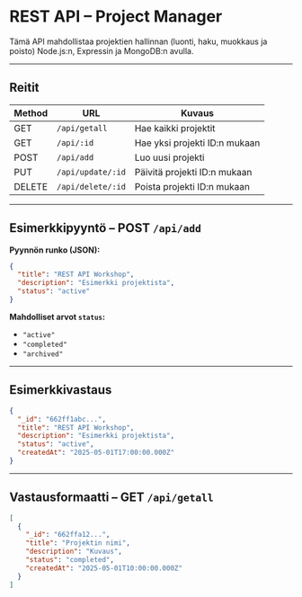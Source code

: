 # REST API – Project Manager

Tämä API mahdollistaa projektien hallinnan (luonti, haku, muokkaus ja poisto) Node.js:n, Expressin ja MongoDB:n avulla.

---

## Reitit

| Method | URL                  | Kuvaus                         |
|--------|-----------------------|---------------------------------|
| GET    | `/api/getall`        | Hae kaikki projektit            |
| GET    | `/api/:id`           | Hae yksi projekti ID:n mukaan   |
| POST   | `/api/add`           | Luo uusi projekti               |
| PUT    | `/api/update/:id`    | Päivitä projekti ID:n mukaan    |
| DELETE | `/api/delete/:id`    | Poista projekti ID:n mukaan     |

---

## Esimerkkipyyntö – POST `/api/add`

**Pyynnön runko (JSON):**

```json
{
  "title": "REST API Workshop",
  "description": "Esimerkki projektista",
  "status": "active"
}
```

**Mahdolliset arvot `status`:**
- `"active"`
- `"completed"`
- `"archived"`

---

## Esimerkkivastaus

```json
{
  "_id": "662ff1abc...",
  "title": "REST API Workshop",
  "description": "Esimerkki projektista",
  "status": "active",
  "createdAt": "2025-05-01T17:00:00.000Z"
}
```

---

## Vastausformaatti – GET `/api/getall`

```json
[
  {
    "_id": "662ffa12...",
    "title": "Projektin nimi",
    "description": "Kuvaus",
    "status": "completed",
    "createdAt": "2025-05-01T10:00:00.000Z"
  }
]
```
